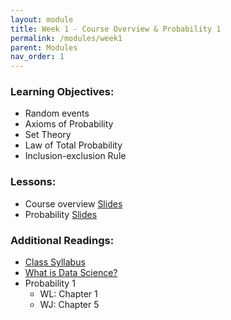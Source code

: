 ```yaml
---
layout: module
title: Week 1 - Course Overview & Probability 1
permalink: /modules/week1
parent: Modules
nav_order: 1
---
```


### Learning Objectives:
* Random events
* Axioms of Probability
* Set Theory
* Law of Total Probability 
* Inclusion-exclusion Rule


### Lessons:
* Course overview [Slides](https://xinchenyu.github.io/csc380-fall23/Slides/23f380_intro.pdf)
* Probability [Slides](https://xinchenyu.github.io/csc380-fall23/Slides/23f380_probability_lecture1.pdf)


### Additional Readings:
* [Class Syllabus](https://xinchenyu.github.io/csc380-fall23/Syllabus/syllabus.pdf)
* [What is Data Science?](http://www.pachecoj.com/courses/csc380_fall21/doc/what_is_data_science.pdf)
* Probability 1 
    * WL: Chapter 1
    * WJ: Chapter 5
